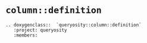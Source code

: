 # `column::definition`

```{eval-rst}
.. doxygenclass::  `queryosity::column::definition`
   :project: queryosity
   :members:
```